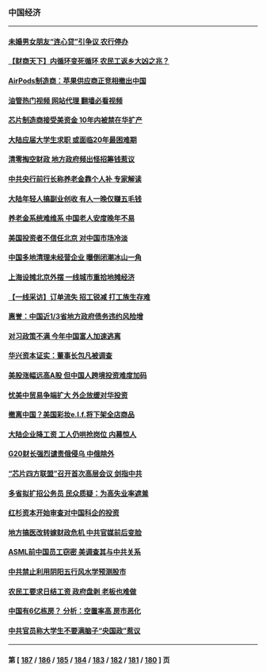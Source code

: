### 中国经济
---
#### [未婚男女朋友“连心贷”引争议 农行停办](../../pages/ncid283/n13940428.md?03011645) 
#### [【财商天下】内循环变死循环 农民工返乡大凶之兆？](../../pages/ncid283/n13940421.md?03011645) 
#### [AirPods制造商：苹果供应商正竞相撤出中国](../../pages/ncid283/n13940125.md?03011645) 
#### [油管热门视频 网站代理 翻墙必看视频](http://138.2.39.72:81/youtube.html?epic-marker?03011645)
#### [芯片制造商接受美资金 10年内被禁在华扩产](../../pages/ncid283/n13940080.md?03011645) 
#### [大陆应届大学生求职 或面临20年最困难期](../../pages/ncid283/n13940043.md?03011645) 
#### [清零掏空财政 地方政府频出怪招筹钱惹议](../../pages/ncid283/n13939616.md?03011645) 
#### [中共央行前行长称养老金靠个人补 专家解读](../../pages/ncid283/n13939943.md?03011645) 
#### [大陆年轻人搞副业创收 有人一晚仅赚五毛钱](../../pages/ncid283/n13939841.md?03011645) 
#### [养老金系统难维系 中国老人安度晚年不易](../../pages/ncid283/n13939738.md?03011645) 
#### [美国投资者不信任北京 对中国市场冷淡](../../pages/ncid283/n13939811.md?03011645) 
#### [中国多地清理未经营企业 曝倒闭潮冰山一角](../../pages/ncid283/n13939715.md?03011645) 
#### [上海设摊北京外摆 一线城市重拾地摊经济](../../pages/ncid283/n13939606.md?03011645) 
#### [【一线采访】订单流失 招工锐减 打工族生存难](../../pages/ncid283/n13939333.md?03011645) 
#### [惠誉：中国近1/3省地方政府债务违约风险增](../../pages/ncid283/n13939571.md?03011645) 
#### [对习政策不满 今年中国富人加速逃离](../../pages/ncid283/n13939543.md?03011645) 
#### [华兴资本证实：董事长包凡被调查](../../pages/ncid283/n13939301.md?03011645) 
#### [美股涨幅远高A股 但中国人跨境投资难度加码](../../pages/ncid283/n13939257.md?03011645) 
#### [忧美中贸易争端扩大 外企放缓对华投资](../../pages/ncid283/n13939110.md?03011645) 
#### [撤离中国？美国彩妆e.l.f.将下架全店商品](../../pages/ncid283/n13938953.md?03011645) 
#### [大陆企业降工资 工人仍哄抢岗位 内幕惊人](../../pages/ncid283/n13938419.md?03011645) 
#### [G20财长强烈谴责俄侵乌 中俄除外](../../pages/ncid283/n13938118.md?03011645) 
#### [“芯片四方联盟”召开首次高层会议 剑指中共](../../pages/ncid283/n13938194.md?03011645) 
#### [多省拟扩招公务员 民众质疑：为高失业率遮羞](../../pages/ncid283/n13938117.md?03011645) 
#### [红杉资本开始审查对中国科企的投资](../../pages/ncid283/n13937777.md?03011645) 
#### [地方搞医改转嫁财政危机 中共官媒前后变脸](../../pages/ncid283/n13937798.md?03011645) 
#### [ASML前中国员工窃密 美调查其与中共关系](../../pages/ncid283/n13937721.md?03011645) 
#### [中共禁止利用阴阳五行风水学预测股市](../../pages/ncid283/n13937608.md?03011645) 
#### [农民工要求日结工资 政府盘剥 老板也难做](../../pages/ncid283/n13936819.md?03011645) 
#### [中国有6亿栋房？ 分析：空置率高 房市恶化](../../pages/ncid283/n13936704.md?03011645) 
#### [中共官员称大学生不要满脑子“央国政”惹议](../../pages/ncid283/n13937222.md?03011645) 

---
#### 第 [ [187](./187.md?03011645) / [186](./186.md?03011645) / [185](./185.md?03011645) / [184](./184.md?03011645) / [183](./183.md?03011645) / [182](./182.md?03011645) / [181](./181.md?03011645) / [180](./180.md?03011645) ] 页
